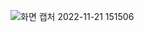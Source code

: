 ![화면 캡처 2022-11-21 151506](https://user-images.githubusercontent.com/112846229/202979826-026d24b9-e8fd-4aef-9a3b-9ac5b400b7bf.png)
